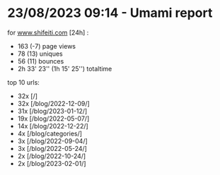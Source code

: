 # 23/08/2023 09:14 - Umami report
for www.shifeiti.com [24h] :

 - 163 (-7) page views
 - 78 (13) uniques
 - 56 (11) bounces
 - 2h 33' 23'' (1h 15' 25'') totaltime


top 10 urls:
 - 32x [/]
 - 32x [/blog/2022-12-09/]
 - 31x [/blog/2023-01-12/]
 - 19x [/blog/2022-05-07/]
 - 14x [/blog/2022-12-22/]
 - 4x [/blog/categories/]
 - 3x [/blog/2022-09-04/]
 - 3x [/blog/2022-05-24/]
 - 2x [/blog/2022-10-24/]
 - 2x [/blog/2023-02-01/]


